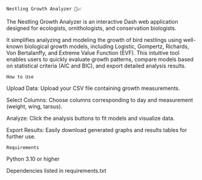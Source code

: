 
    

    Nestling Growth Analyzer 🐣📈
  

The Nestling Growth Analyzer is an 
interactive Dash web application designed
for ecologists, ornithologists, and 
conservation biologists. 

It simplifies analyzing and modeling 
the growth of bird nestlings using 
well-known biological growth models, 
including Logistic, Gompertz, Richards, 
Von Bertalanffy, and Extreme Value 
Function (EVF). This intuitive tool 
enables users to quickly evaluate growth 
patterns, compare models based on 
statistical criteria (AIC and BIC), 
and export detailed analysis results.


    How to Use

Upload Data: Upload your CSV file containing growth measurements.

Select Columns: Choose columns corresponding to day and measurement (weight, wing, tarsus).

Analyze: Click the analysis buttons to fit models and visualize data.

Export Results: Easily download generated graphs and results tables for further use.

    Requirements

Python 3.10 or higher

Dependencies listed in requirements.txt